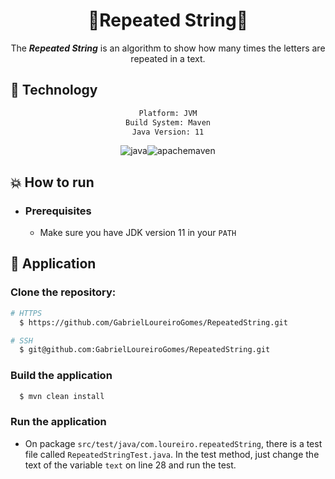 <div align="center">
    <h1>🌟Repeated String🌟</h1>
</div>

<div align="center">

The ***Repeated String*** is an algorithm to show how many times the letters are repeated in a text.
</div>

## :rocket: Technology

<div align="center">

```sh
Platform: JVM
Build System: Maven
Java Version: 11
```

![java](https://img.shields.io/badge/java-007396?&logoColor=fff&style=for-the-badge&logo=java)![apachemaven](https://img.shields.io/badge/maven-C71A36?&logoColor=fff&style=for-the-badge&logo=apache-maven)

</div>

## :boom: How to run

- ### **Prerequisites**

  - Make sure you have JDK version 11 in your `PATH`

## :hammer: Application

### Clone the repository:

```sh
# HTTPS
  $ https://github.com/GabrielLoureiroGomes/RepeatedString.git
```

```sh
# SSH
  $ git@github.com:GabrielLoureiroGomes/RepeatedString.git
```

### Build the application

```sh
  $ mvn clean install
```

### Run the application

  - On package `src/test/java/com.loureiro.repeatedString`, there is a test file called `RepeatedStringTest.java`. In the test method, just change the text of the variable `text` on line 28 and run the test.
